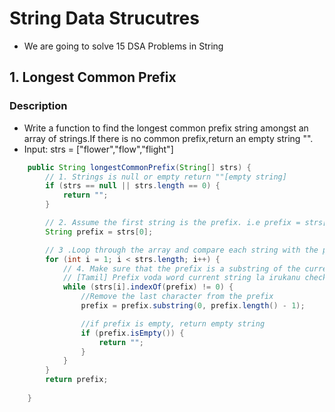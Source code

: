 # String Data Strucutres 
- We are going to solve 15 DSA Problems in String

## 1. Longest Common Prefix
  
  ### Description
  - Write a function to find the longest common prefix string amongst an array of strings.If there is no common prefix,return an empty string "".
  - Input: strs = ["flower","flow","flight"] 
```java
    public String longestCommonPrefix(String[] strs) {
        // 1. Strings is null or empty return ""[empty string]
        if (strs == null || strs.length == 0) {
            return "";
        }

        // 2. Assume the first string is the prefix. i.e prefix = strs[0]
        String prefix = strs[0];

        // 3 .Loop through the array and compare each string with the prefix
        for (int i = 1; i < strs.length; i++) {
            // 4. Make sure that the prefix is a substring of the current string.
            // [Tamil] Prefix voda word current string la irukanu check pananum.Mathi kodututa wont work.
            while (strs[i].indexOf(prefix) != 0) {
                //Remove the last character from the prefix
                prefix = prefix.substring(0, prefix.length() - 1);

                //if prefix is empty, return empty string
                if (prefix.isEmpty()) {
                    return "";
                }
            }
        }
        return prefix;
        
    }
```

